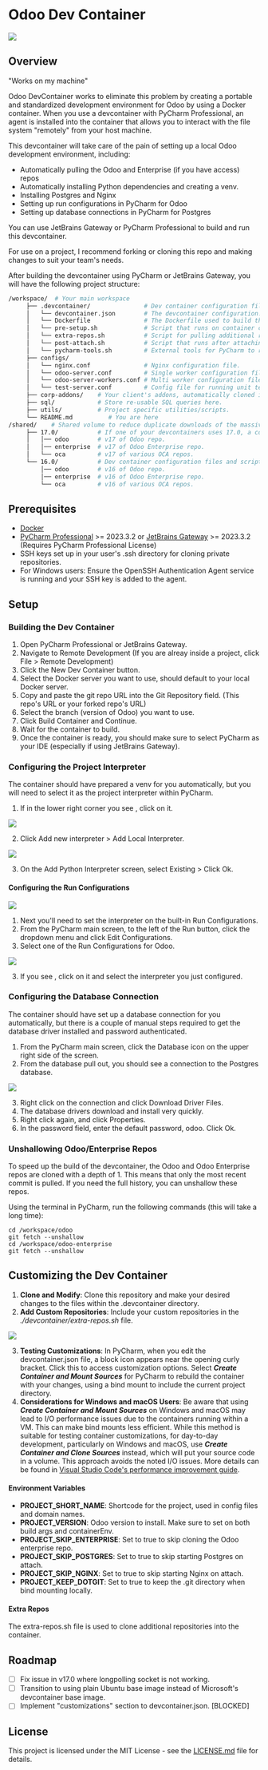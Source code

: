 
# Odoo Dev Container

![](.images/devcontainer-setup.png)

## Overview
"Works on my machine"

Odoo DevContainer works to eliminate this problem by creating a portable and standardized development environment for 
Odoo by using a Docker container. When you use a devcontainer with PyCharm Professional, an agent is installed into the 
container that allows you to interact with the file system "remotely" from your host machine.

This devcontainer will take care of the pain of setting up a local Odoo development environment, including:
- Automatically pulling the Odoo and Enterprise (if you have access) repos
- Automatically installing Python dependencies and creating a venv.
- Installing Postgres and Nginx
- Setting up run configurations in PyCharm for Odoo
- Setting up database connections in PyCharm for Postgres

You can use JetBrains Gateway or PyCharm Professional to build and run this devcontainer.

For use on a project, I recommend forking or cloning this repo and making changes to suit your team's needs. 

After building the devcontainer using PyCharm or JetBrains Gateway, you will have the following project structure:

```bash
/workspace/  # Your main workspace
     ├── .devcontainer/               # Dev container configuration files and scripts.
     │   └── devcontainer.json        # The devcontainer configuration.
     │   └── Dockerfile               # The Dockerfile used to build the image.
     │   └── pre-setup.sh             # Script that runs on container creation, pulls the repos, and installs pip dependencies.
     │   └── extra-repos.sh           # Script for pulling additional repos needed for your project, like custom addons.
     │   └── post-attach.sh           # Script that runs after attaching IDE to container, starts Postgres and Nginx.
     │   └── pycharm-tools.sh         # External tools for PyCharm to run commands to terminate hanging processes.
     ├── configs/
     │   └── nginx.conf               # Nginx configuration file.
     │   └── odoo-server.conf         # Single worker configuration file.
     │   └── odoo-server-workers.conf # Multi worker configuration file.
     │   └── test-server.conf         # Config file for running unit tests .
     ├── corp-addons/    # Your client's addons, automatically cloned if you include it in the .devcontainer/extra-repos.sh file.
     ├── sql/            # Store re-usable SQL queries here.
     ├── utils/          # Project specific utilities/scripts.
     └── README.md          # You are here
/shared/    # Shared volume to reduce duplicate downloads of the massive Odoo repos across multiple projects.
     ├── 17.0/           # If one of your devcontainers uses 17.0, a copy of the repos will be stored here.
     │   │── odoo        # v17 of Odoo repo.
     │   │── enterprise  # v17 of Odoo Enterprise repo.
     │   └── oca         # v17 of various OCA repos.
     └── 16.0/           # Dev container configuration files and scripts
         │── odoo        # v16 of Odoo repo.
         │── enterprise  # v16 of Odoo Enterprise repo.
         └── oca         # v16 of various OCA repos.
```

## Prerequisites
- [Docker](https://www.docker.com/)
- [PyCharm Professional](https://www.jetbrains.com/pycharm/) >= 2023.3.2 or [JetBrains Gateway](https://www.jetbrains.com/remote-development/gateway/) >= 2023.3.2 (Requires PyCharm Professional License)
- SSH keys set up in your user's .ssh directory for cloning private repositories.
- For Windows users: Ensure the OpenSSH Authentication Agent service is running and your SSH key is added to the agent.

## Setup
### Building the Dev Container
1. Open PyCharm Professional or JetBrains Gateway.
2. Navigate to Remote Development (If you are alreay inside a project, click File > Remote Development)
3. Click the New Dev Container button.
4. Select the Docker server you want to use, should default to your local Docker server.
5. Copy and paste the git repo URL into the Git Repository field. (This repo's URL or your forked repo's URL)
6. Select the branch (version of Odoo) you want to use.
7. Click Build Container and Continue.
8. Wait for the container to build.
9. Once the container is ready, you should make sure to select PyCharm as your IDE (especially if using JetBrains Gateway).

### Configuring the Project Interpreter
The container should have prepared a venv for you automatically, but you will need to select it as the project interpreter within PyCharm.
1. If in the lower right corner you see <No interpreter>, click on it.

![](.images/add_local_interpreter.png)

2. Click Add new interpreter > Add Local Interpreter.

![](.images/select_existing_venv.png)

3. On the Add Python Interpreter screen, select Existing > Click Ok.

#### Configuring the Run Configurations

![](.images/run_configurations.png)
1. Next you'll need to set the interpreter on the built-in Run Configurations.
2. From the PyCharm main screen, to the left of the Run button, click the dropdown menu and click Edit Configurations.
3. Select one of the Run Configurations for Odoo.

![](.images/run_config_interpreter.png)

3. If you see <No interpreter>, click on it and select the interpreter you just configured.

### Configuring the Database Connection
The container should have set up a database connection for you automatically, but there is a couple of manual steps 
required to get the database driver installed and password authenticated.
1. From the PyCharm main screen, click the Database icon on the upper right side of the screen.
2. From the database pull out, you should see a connection to the Postgres database.

![](.images/install-db-drivers.png)

3. Right click on the connection and click Download Driver Files.
4. The database drivers download and install very quickly.
5. Right click again, and click Properties. 
6. In the password field, enter the default password, odoo. Click Ok.

### Unshallowing Odoo/Enterprise Repos
To speed up the build of the devcontainer, the Odoo and Odoo Enterprise repos are cloned with a depth of 1. This means that only 
the most recent commit is pulled. If you need the full history, you can unshallow these repos.

Using the terminal in PyCharm, run the following commands (this will take a long time):
```
cd /workspace/odoo
git fetch --unshallow
cd /workspace/odoo-enterprise
git fetch --unshallow
```

## Customizing the Dev Container

1. **Clone and Modify**: Clone this repository and make your desired changes to the files within the .devcontainer 
directory.
2. **Add Custom Repositories**: Include your custom repositories in the _./devcontainer/extra-repos.sh_ file.

![](.images/e9006d3a.png)

3. **Testing Customizations**: In PyCharm, when you edit the devcontainer.json file, a block icon appears near the 
opening curly bracket. Click this to access customization options. Select **_Create Container and Mount Sources_** for PyCharm 
to rebuild the container with your changes, using a bind mount to include the current project directory.
4. **Considerations for Windows and macOS Users**: Be aware that using **_Create Container and Mount Sources_** on Windows and 
macOS may lead to I/O performance issues due to the containers running within a VM. This can make bind mounts less 
efficient. While this method is suitable for testing container customizations, for day-to-day development, particularly 
on Windows and macOS, use _**Create Container and Clone Sources**_ instead, which will put your source code in a volume. 
This approach avoids the noted I/O issues. More details can be found in [Visual Studio Code's performance improvement guide](https://code.visualstudio.com/remote/advancedcontainers/improve-performance#_use-a-targeted-named-volume).

#### Environment Variables
- **PROJECT_SHORT_NAME**: Shortcode for the project, used in config files and domain names.
- **PROJECT_VERSION**: Odoo version to install. Make sure to set on both build args and containerEnv.
- **PROJECT_SKIP_ENTERPRISE**: Set to true to skip cloning the Odoo enterprise repo.
- **PROJECT_SKIP_POSTGRES**: Set to true to skip starting Postgres on attach.
- **PROJECT_SKIP_NGINX**: Set to true to skip starting Nginx on attach.
- **PROJECT_KEEP_DOTGIT**: Set to true to keep the .git directory when bind mounting locally.

#### Extra Repos
The extra-repos.sh file is used to clone additional repositories into the container.

## Roadmap
- [ ] Fix issue in v17.0 where longpolling socket is not working.
- [ ] Transition to using plain Ubuntu base image instead of Microsoft's devcontainer base image.
- [ ] Implement "customizations" section to devcontainer.json. [BLOCKED]

## License
This project is licensed under the MIT License - see the [LICENSE.md](LICENSE.md) file for details.

